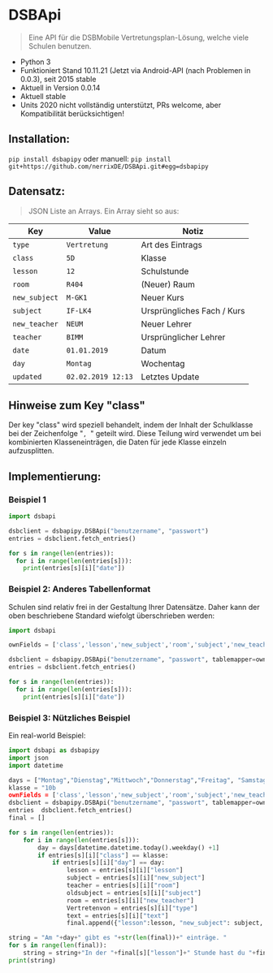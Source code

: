 
# DSBApi

> Eine API für die DSBMobile Vertretungsplan-Lösung, welche viele Schulen benutzen.

* Python 3
* Funktioniert Stand 10.11.21 (Jetzt via Android-API (nach Problemen in 0.0.3), seit 2015 stable
* Aktuell in Version 0.0.14
* Aktuell stable
* Units 2020 nicht vollständig unterstützt, PRs welcome, aber Kompatibilität berücksichtigen!

## Installation:

`pip install dsbapipy`
oder manuell:
`pip install git+https://github.com/nerrixDE/DSBApi.git#egg=dsbapipy`

## Datensatz:

> JSON Liste an Arrays. Ein Array sieht so aus:

| Key | Value | Notiz |
| --- | ---   | ---   |
| `type` | `Vertretung` | Art des Eintrags |
| `class` | `5D`  | Klasse |
| `lesson` | `12`  | Schulstunde |
| `room` | `R404`  | (Neuer) Raum |
| `new_subject` | `M-GK1`  | Neuer Kurs |
| `subject` | `IF-LK4`  | Ursprüngliches Fach / Kurs |
| `new_teacher` | `NEUM`  | Neuer Lehrer |
| `teacher` | `BIMM`  | Ursprünglicher Lehrer |
| `date` | `01.01.2019`  | Datum |
| `day` | `Montag`  | Wochentag |
| `updated` | `02.02.2019 12:13`  | Letztes Update |

## Hinweise zum Key "class"

Der key "class" wird speziell behandelt, indem der Inhalt der Schulklasse bei der Zeichenfolge "`, `" geteilt wird.
Diese Teilung wird verwendet um bei kombinierten Klasseneinträgen, die Daten für jede Klasse einzeln aufzusplitten.


## Implementierung:

### Beispiel 1

```py
import dsbapi

dsbclient = dsbapipy.DSBApi("benutzername", "passwort")
entries = dsbclient.fetch_entries()

for s in range(len(entries)):
  for i in range(len(entries[s])):
    print(entries[s][i]["date"])

```

### Beispiel 2: Anderes Tabellenformat
Schulen sind relativ frei in der Gestaltung Ihrer Datensätze. Daher kann der oben beschriebene Standard wiefolgt überschrieben werden:

```py
import dsbapi

ownFields = ['class','lesson','new_subject','room','subject','new_teacher','type','text']

dsbclient = dsbapipy.DSBApi("benutzername", "passwort", tablemapper=ownFields)
entries = dsbclient.fetch_entries()

for s in range(len(entries)):
  for i in range(len(entries[s])):
    print(entries[s][i]["date"])

```

### Beispiel 3: Nützliches Beispiel
Ein real-world Beispiel:

```py
import dsbapi as dsbapipy
import json
import datetime

days = ["Montag","Dienstag","Mittwoch","Donnerstag","Freitag", "Samstag","Sonntag"]
klasse = "10b
ownFields = ['class','lesson','new_subject','room','subject','new_teacher','type','text']
dsbclient = dsbapipy.DSBApi("benutzername", "passwort", tablemapper=ownFields)
entries  dsbclient.fetch_entries()
final = []

for s in range(len(entries)):
    for i in range(len(entries[s])):
        day = days[datetime.datetime.today().weekday() +1]
        if entries[s][i]["class"] == klasse:
            if entries[s][i]["day"] == day:
                lesson = entries[s][i]["lesson"]
                subject = entries[s][i]["new_subject"]
                teacher = entries[s][i]["room"]
                oldsubject = entries[s][i]["subject"]
                room = entries[s][i]["new_teacher"]
                Vertretenvon = entries[s][i]["type"]
                text = entries[s][i]["text"]
                final.append({"lesson":lesson, "new_subject": subject, "room":room, "old_subject":oldsubject, "teacher":teacher, "type":Vertretenvon, "text":text})

string = "Am "+day+" gibt es "+str(len(final))+" einträge. "
for s in range(len(final)):
    string = string+"In der "+final[s]["lesson"]+" Stunde hast du "+final[s]["new_subject"]+" mit "+final[s]["teacher"]+" in "+final[s]["room"]+". "
print(string)
                

```
